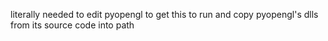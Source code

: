 literally needed to edit pyopengl to get this to run and copy pyopengl's dlls from its source code into path